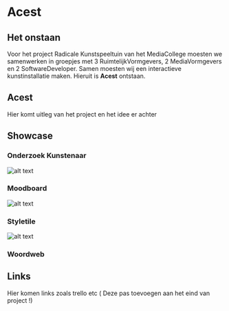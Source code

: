 # Acest



## Het onstaan

Voor het project Radicale Kunstspeeltuin van het MediaCollege moesten we samenwerken in groepjes met 3 RuimtelijkVormgevers, 2 MediaVormgevers en 2 SoftwareDeveloper. Samen moesten wij een interactieve kunstinstallatie maken. Hieruit is **Acest** ontstaan.

## **Acest**
Hier komt uitleg van het project en het idee er achter

## Showcase

### Onderzoek Kunstenaar

![alt text](https://cdn.discordapp.com/attachments/893465488888311863/1052161700859760651/onderzoek-kunstenaar.png)

### Moodboard

![alt text](https://cdn.discordapp.com/attachments/893465488888311863/1052161701547606107/moodboard.png)

### Styletile

![alt text](https://cdn.discordapp.com/attachments/893465488888311863/1052161701216268328/styleboard.png)

### Woordweb




## Links

Hier komen links zoals trello etc ( Deze pas toevoegen aan het eind van project !)